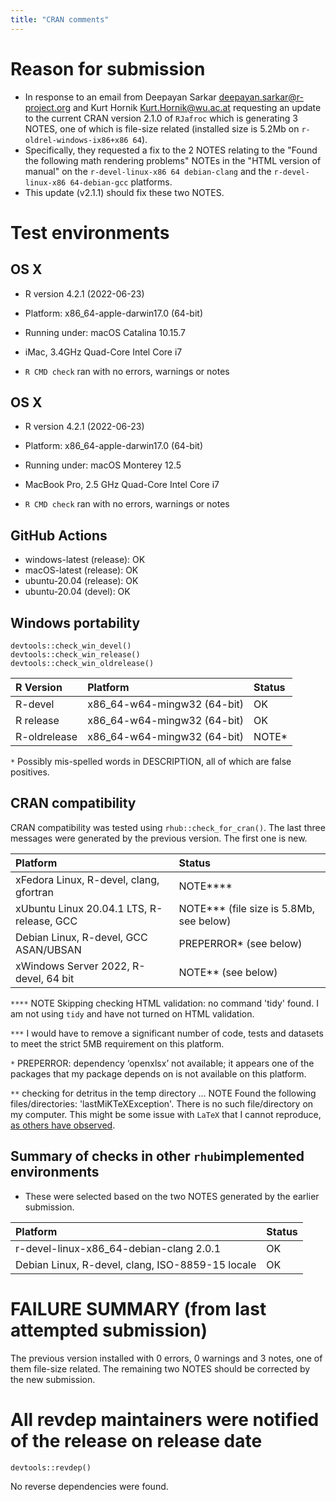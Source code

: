 ```yaml
---
title: "CRAN comments"
---
```



# Reason for submission
* In response to an email from Deepayan Sarkar <deepayan.sarkar@r-project.org> and Kurt Hornik <Kurt.Hornik@wu.ac.at> requesting an update to the current CRAN version 2.1.0 of `RJafroc` which is generating 3 NOTES, one of which is file-size related (installed size is 5.2Mb on `r-oldrel-windows-ix86+x86 64`). 
* Specifically, they requested a fix to the 2 NOTES relating to the "Found the following math rendering problems" NOTEs in the "HTML version of manual" on the `r-devel-linux-x86 64 debian-clang` and the `r-devel-linux-x86 64-debian-gcc` platforms. 
* This update (v2.1.1) should fix these two NOTES. 


# Test environments

## OS X
* R version 4.2.1 (2022-06-23)
* Platform: x86_64-apple-darwin17.0 (64-bit)
* Running under: macOS Catalina 10.15.7
* iMac, 3.4GHz Quad-Core Intel Core i7

* `R CMD check` ran with no errors, warnings or notes


## OS X
* R version 4.2.1 (2022-06-23)
* Platform: x86_64-apple-darwin17.0 (64-bit)
* Running under: macOS Monterey 12.5
* MacBook Pro, 2.5 GHz Quad-Core Intel Core i7

* `R CMD check` ran with no errors, warnings or notes


## GitHub Actions

* windows-latest (release): OK 
* macOS-latest (release):  OK
* ubuntu-20.04 (release): OK
* ubuntu-20.04 (devel): OK


## Windows portability

```
devtools::check_win_devel()
devtools::check_win_release()
devtools::check_win_oldrelease() 
```

| R Version    | Platform                    | Status |
|:-------------|:----------------------------|:-------|
| R-devel      | x86_64-w64-mingw32 (64-bit) | OK     |
| R release    | x86_64-w64-mingw32 (64-bit) | OK     |
| R-oldrelease | x86_64-w64-mingw32 (64-bit) | NOTE\*     |

`*` Possibly mis-spelled words in DESCRIPTION, all of which are false positives.


## CRAN compatibility

CRAN compatibility was tested using `rhub::check_for_cran()`. The last three messages were generated by the previous version. The first one is new.

| Platform                                 | Status                                     |
|:-----------------------------------------|:-------------------------------------------|
| xFedora Linux, R-devel, clang, gfortran   | NOTE\*\*\*\*                                         |
| xUbuntu Linux 20.04.1 LTS, R-release, GCC | NOTE\*\*\* (file size is 5.8Mb, see below) |
| Debian Linux, R-devel, GCC ASAN/UBSAN    | PREPERROR\* (see below)                    |
| xWindows Server 2022, R-devel, 64 bit     | NOTE\*\* (see below)                       |

`****` NOTE Skipping checking HTML validation: no command 'tidy' found. I am not using `tidy` and have not turned on HTML validation.

`***` I would have to remove a significant number of code, tests and datasets to meet the strict 5MB requirement on this platform. 

`*` PREPERROR: dependency ‘openxlsx’ not available; it appears one of the packages that my package depends on is not available on this platform.

`**` checking for detritus in the temp directory ... NOTE Found the following files/directories: 'lastMiKTeXException'. There is no such file/directory on my computer. This might be some issue with `LaTeX` that I cannot reproduce, [as others have observed](https://github.com/r-hub/rhub/issues/503). 


## Summary of checks in other `rhub`implemented environments

* These were selected based on the two NOTES generated by the earlier submission.

| Platform                                           | Status                                                |
|:---------------------------------------------------|:------------------------------------------------------|
| r-devel-linux-x86_64-debian-clang 2.0.1            | OK                                                    |
| Debian Linux, R-devel, clang, ISO-8859-15 locale   | OK                                                    |



# FAILURE SUMMARY (from last attempted submission)

The previous version installed with 0 errors, 0 warnings and 3 notes, one of them file-size related. The remaining two NOTES should be corrected by the new submission.

# All revdep maintainers were notified of the release on release date

```
devtools::revdep()
```

No reverse dependencies were found.


